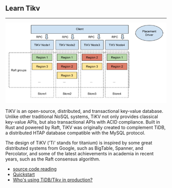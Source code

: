## Learn Tikv

---

![tikv_stack](https://github.com/tikv/tikv/raw/master/images/tikv_stack.png)

TiKV is an open-source, distributed, and transactional key-value database. Unlike other traditional NoSQL systems, TiKV not only provides classical key-value APIs, but also transactional APIs with ACID compliance. Built in Rust and powered by Raft, TiKV was originally created to complement TiDB, a distributed HTAP database compatible with the MySQL protocol.

The design of TiKV ('Ti' stands for titanium) is inspired by some great distributed systems from Google, such as BigTable, Spanner, and Percolator, and some of the latest achievements in academia in recent years, such as the Raft consensus algorithm.

- [source code reading](https://pingcap.com/blog-cn/tikv-source-code-reading-1/)
- [Quickstart](https://pingcap.com/blog-cn/#TiKV)
- [Who's using TiDB/Tikv in production?](https://pingcap.com/cases-cn/)